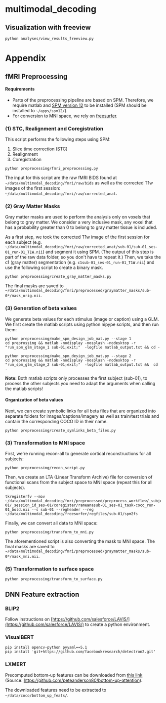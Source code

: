 # multimodal_decoding


## Visualization with freeview


```
python analyses/view_results_freeview.py 
```


# Appendix 

## fMRI Preprocessing

#### Requirements

- Parts of the preprocessing pipeline are based on SPM. Therefore, we require matlab and
[SPM version 12](https://www.fil.ion.ucl.ac.uk/spm/software/spm12/) to be installed
(SPM should be installed to `~/apps/spm12/`).
- For conversion to MNI space, we rely on [freesurfer](https://surfer.nmr.mgh.harvard.edu/fswiki/DownloadAndInstall).


### (1) STC, Realignment and Coregistration

This script performs the following steps using SPM: 
1. Slice time correction (STC)
2. Realignment
3. Coregistration

```
python preprocessing/fmri_preprocessing.py
```

The input for this script are the raw fMRI BIDS found at `~/data/multimodal_decoding/fmri/raw/bids` as well as 
the corrected T1w images of the first session: `~/data/multimodal_decoding/fmri/raw/corrected_anat`.


### (2) Gray Matter Masks

Gray matter masks are used to perform the analysis only on voxels that belong to gray matter.
We consider a very inclusive mask, any voxel that has a probability greater than 0 to belong to gray matter tissue is
included. 

As a first step, we took the corrected T1w image of the first session for each subject
(e.g. `~/data/multimodal_decoding/fmri/raw/corrected_anat/sub-01/sub-01_ses-01_run-01_T1W.nii`) and segment it using
SPM. (The output of this step is part of the raw data folder, so you don't have to repeat it.)
Then, we take the c1 (gray matter) segmentation (e.g. `c1sub-01_ses-01_run-01_T1W.nii`) and use the following script to
create a binary mask.
```
python preprocessing/create_gray_matter_masks.py
```

The final masks are saved to `~/data/multimodal_decoding/fmri/preprocessed/graymatter_masks/sub-0*/mask_orig.nii`.


### (3) Generation of beta values

We generate beta values for each stimulus (image or caption) using a GLM.
We first create the matlab scripts using python nipype scripts, and then run them:

```
python preprocessing/make_spm_design_job_mat.py --stage 1
cd preprossing && matlab -nodisplay -nosplash -nodesktop -r "run_spm_glm_stage_1 sub-01;exit;"  -logfile matlab_output.txt && cd -

python preprocessing/make_spm_design_job_mat.py --stage 2
cd preprossing && matlab -nodisplay -nosplash -nodesktop -r "run_spm_glm_stage_2 sub-01;exit;"  -logfile matlab_output.txt &&  cd -
```

__Note:__ Both matlab scripts only processes the first subject (sub-01), to process the other subjects you need to adapt
the arguments when calling the matlab scripts!

#### Organization of beta values
Next, we can create symbolic links for all beta files that are organized into separate folders for
images/captions/imagery as well as train/test trials and contain the corresponding COCO ID in their name.

```
python preprocessing/create_symlinks_beta_files.py
```


### (3) Transformation to MNI space

First, we're running recon-all to generate cortical reconstructions for all subjects:
```
python preprocessing/recon_script.py
```

Then, we create an LTA (Linear Transform Archive) file for conversion of functional scans from the subject space to MNI
space (repeat this for all subjects).
```
tkregisterfv --mov ~/data/multimodal_decoding/fmri/preprocessed/preprocess_workflow/_subject_id_sub-01/_session_id_ses-01/coregister/rameanasub-01_ses-01_task-coco_run-01_bold.nii --s sub-01 --regheader --reg ~/data/multimodal_decoding/freesurfer/regfiles/sub-01/spm2fs
```


Finally, we can convert all data to MNI space:
```
python preprocessing/transform_to_mni.py
```

The aforementioned script is also converting the mask to MNI space. The final masks are saved to
`~/data/multimodal_decoding/fmri/preprocessed/graymatter_masks/sub-0*/mask_mni.nii`.


### (5) Transformation to surface space

```
python preprocessing/transform_to_surface.py
```


## DNN Feature extraction 

### BLIP2

Follow instructions on [https://github.com/salesforce/LAVIS/](https://github.com/salesforce/LAVIS/) to create a python
environment.

### VisualBERT

```
pip install opencv-python pyyaml==5.1
pip install 'git+https://github.com/facebookresearch/detectron2.git'
```

### LXMERT

Precomputed bottom-up features can be downloaded from [this link](https://storage.googleapis.com/up-down-attention/trainval.zip)
(Source: https://github.com/peteanderson80/bottom-up-attention).

The downloaded features need to be extracted to `~/data/coco/bottom_up_feats/`.